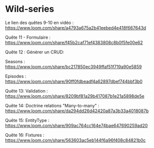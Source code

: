 # Wild-series

Le lien des quêtes 9-10 en vidéo : 
https://www.loom.com/share/a4793a675a2b41eebed4e418f667643d

Quête 11 - Formulaire : 
https://www.loom.com/share/f45b2caf71ef4383808c8b0f5fe00e62

Quête 12 : Générer un CRUD:

Seasons : https://www.loom.com/share/bc217850ec3949ffaf51f719a90e5859

Episodes : https://www.loom.com/share/90ff0fdbeadf4a62897dbef744bbf3b0

Quête 13: Validation :
https://www.loom.com/share/8209bf81a29b417087b1e21a5898de5e

Quête 14: Doctrine relations "Many-to-many" : 
https://www.loom.com/share/da294dd26d42420a87a3b33a4018087b

Quête 15: EntityType : 
https://www.loom.com/share/909ac764cc164e74bae647690259ad20

Quête 16: Fixtures : 
https://www.loom.com/share/563603ac5eb144f6a96f408c84821b0c
